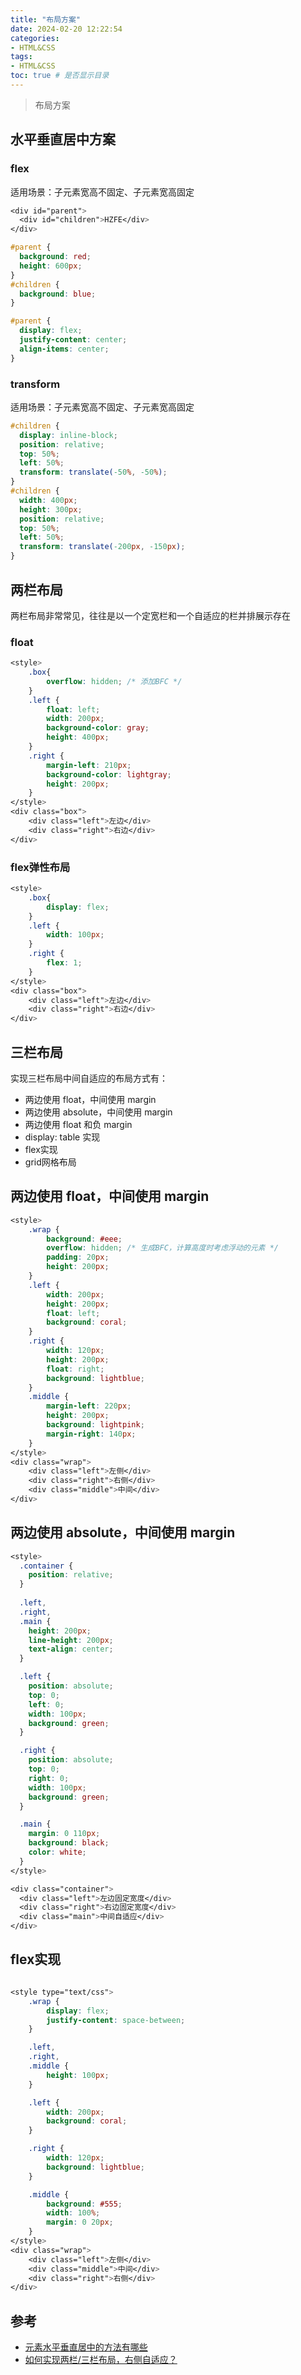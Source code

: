 ```yaml
---
title: "布局方案"
date: 2024-02-20 12:22:54
categories:
- HTML&CSS
tags:
- HTML&CSS
toc: true # 是否显示目录
---
```


> 布局方案 

<!-- more -->

## 水平垂直居中方案
### flex
适用场景：子元素宽高不固定、子元素宽高固定
```css
<div id="parent">
  <div id="children">HZFE</div>
</div>

#parent {
  background: red;
  height: 600px;
}
#children {
  background: blue;
}

#parent {
  display: flex;
  justify-content: center;
  align-items: center;
}
```
### transform
适用场景：子元素宽高不固定、子元素宽高固定
```css
#children {
  display: inline-block;
  position: relative;
  top: 50%;
  left: 50%;
  transform: translate(-50%, -50%);
}
#children {
  width: 400px;
  height: 300px;
  position: relative;
  top: 50%;
  left: 50%;
  transform: translate(-200px, -150px);
}
```
## 两栏布局
两栏布局非常常见，往往是以一个定宽栏和一个自适应的栏并排展示存在
### float
```css
<style>
    .box{
        overflow: hidden; /* 添加BFC */
    }
    .left {
        float: left;
        width: 200px;
        background-color: gray;
        height: 400px;
    }
    .right {
        margin-left: 210px;
        background-color: lightgray;
        height: 200px;
    }
</style>
<div class="box">
    <div class="left">左边</div>
    <div class="right">右边</div>
</div>
```
### flex弹性布局
```css
<style>
    .box{
        display: flex;
    }
    .left {
        width: 100px;
    }
    .right {
        flex: 1;
    }
</style>
<div class="box">
    <div class="left">左边</div>
    <div class="right">右边</div>
</div>
```

## 三栏布局
实现三栏布局中间自适应的布局方式有：
* 两边使用 float，中间使用 margin
* 两边使用 absolute，中间使用 margin
* 两边使用 float 和负 margin
* display: table 实现
* flex实现
* grid网格布局

## 两边使用 float，中间使用 margin
```css
<style>
    .wrap {
        background: #eee;
        overflow: hidden; /* 生成BFC，计算高度时考虑浮动的元素 */
        padding: 20px;
        height: 200px;
    }
    .left {
        width: 200px;
        height: 200px;
        float: left;
        background: coral;
    }
    .right {
        width: 120px;
        height: 200px;
        float: right;
        background: lightblue;
    }
    .middle {
        margin-left: 220px;
        height: 200px;
        background: lightpink;
        margin-right: 140px;
    }
</style>
<div class="wrap">
    <div class="left">左侧</div>
    <div class="right">右侧</div>
    <div class="middle">中间</div>
</div>
```

## 两边使用 absolute，中间使用 margin
```css
<style>
  .container {
    position: relative;
  }
  
  .left,
  .right,
  .main {
    height: 200px;
    line-height: 200px;
    text-align: center;
  }

  .left {
    position: absolute;
    top: 0;
    left: 0;
    width: 100px;
    background: green;
  }

  .right {
    position: absolute;
    top: 0;
    right: 0;
    width: 100px;
    background: green;
  }

  .main {
    margin: 0 110px;
    background: black;
    color: white;
  }
</style>

<div class="container">
  <div class="left">左边固定宽度</div>
  <div class="right">右边固定宽度</div>
  <div class="main">中间自适应</div>
</div>
```

## flex实现
```css 

<style type="text/css">
    .wrap {
        display: flex;
        justify-content: space-between;
    }

    .left,
    .right,
    .middle {
        height: 100px;
    }

    .left {
        width: 200px;
        background: coral;
    }

    .right {
        width: 120px;
        background: lightblue;
    }

    .middle {
        background: #555;
        width: 100%;
        margin: 0 20px;
    }
</style>
<div class="wrap">
    <div class="left">左侧</div>
    <div class="middle">中间</div>
    <div class="right">右侧</div>
</div>
```
## 参考
* [元素水平垂直居中的方法有哪些](https://www.developers.pub/wiki/1065322/1067716#head3)
* [如何实现两栏/三栏布局，右侧自适应？](https://www.developers.pub/wiki/1065322/1067718#head10)

